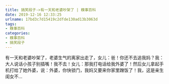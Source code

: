 ```yaml
---
title: 搞笑段子->有一天和老婆吵架了 | 糗事百科
date: 2019-12-16 12:33:25
urlname: 17bd3c7d15419c2dfde130ad13b3063d
tags: 
- 糗事百科
categories:
- 糗事百科
- 搞笑段子
---
```

有一天和老婆吵架了，老婆生气的离家出走了，女儿：爸！你还不去追我妈？我：大人说话小孩子别插嘴！我不去！女儿：那我打电话给我外婆了！然后女儿拿起手机打给了她外婆，说：外婆，你快锁门，我妈又要来你家里蹭饭了！我，这是亲生闺女不...


